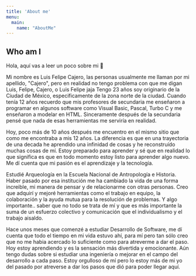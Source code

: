 ```yaml
---
title: 'About me'
menu:
  main:
    name: "AboutMe"
---
```


## Who am I

Hola, aquí vas a leer un poco sobre mi 🤩

Mi nombre es Luis Felipe Cajero, las personas usualmente me llaman por mi apellido, "Cajero", pero en realidad no tengo problema con que me digan Luis, Felipe, Cajero, o Luis Felipe jaja
Tengo 23 años soy originario de la Ciudad de México, especificamente de la zona norte de la ciudad. Cuando tenía 12 años recuerdo que mis profesores de secundaria me enseñaron a programar en algunos software como Visual Basic, Pascal, Turbo C y me enseñaron a modelar en HTML. Sinceramente después de la secundaria pensé que nada de esas herramientas me serviría en realidad. 

Hoy, poco más de 10 años después me encuentro en el mismo sitio que como me encontraba a mis 12 años. La diferencia es que en una trayectoria de una decada he aprendido una infinidad de cosas y he reconstruído muchas cosas de mí. Estoy preparado para aprender y sé que en realidad lo que significa es que en todo momento estoy listo para aprender algo nuevo. Me dí cuenta que mi pasión es el aprendizaje y la tecnología.

Estudié Arqueología en la Escuela Nacional de Antropología e Historia. Haber pasado por esa institución me ha cambiado la vida de una forma increible, mi manera de pensar y de relacionarme con otras personas. Creo que adquirí y mejoré herramientas como el trabajo en equipo, la colaboración y la ayuda mutua para la resolución de problemas. Y algo importante.. saber que no todo se trata de mí y que es más importante la suma de un esfuerzo colectivo y comunicación que el individualismo y el trabajo aisaldo. 

Hace unos meses que comenzé a estudiar Desarrollo de Software, me dí cuenta que todo el tiempo en mi vida estuvo ahí, para mí pero tan sólo creo que no me habia acercado lo suficiente como para atreverme a dar el paso. Hoy estoy aprendiendo y es la sensación más divertida y emocionante. Aún tengo dudas sobre si estudiar una ingeniería o mejorar en el campo del desarrollo a cada paso. 
Estoy orgulloso de mí pero lo estoy más de mi yo del pasado por atreverse a dar los pasos que dió para poder llegar aquí. 

